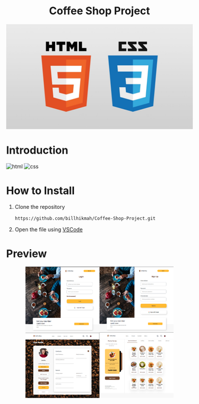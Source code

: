 <h1 style="text-align:center">Coffee Shop Project</h1>

<div style="display:flex; justify-content:center">
    <img src="assets/logo-html-css.jpg">
</div>

# Introduction
<img src="https://img.shields.io/badge/html-5-orange" alt="html">
<img src="https://img.shields.io/badge/css-3-blue" alt="css">

<h1>How to Install</h1>

1. Clone the repository
    ```
    https://github.com/billhikmah/Coffee-Shop-Project.git
    ```
2. Open the file using [VSCode](https://code.visualstudio.com/download)

<h1>Preview</h1>
<div style="display:flex; justify-content: center;">
<img src="assets/frontend-login.png" alt="login" width=200>

<img src="assets/frontend-signup.png" alt="signup" width=200>

</div>

<div style="display:flex; justify-content: center;">

<img src="assets/frontend-profile.png" alt="profile" width=200>

<img src="assets/frontend-product.png" alt="product" width=200>

</div>
